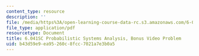 ```yaml
---
content_type: resource
description: ''
file: /media/https%3A/open-learning-course-data-rc.s3.amazonaws.com/6-041sc-probabilistic-systems-analysis-and-applied-probability-fall-2013/b43d59e9ea95260c8fcc7021a7e3b0a5_MIT6_041SCF13_Lec12BonVid.pdf
file_type: application/pdf
resourcetype: Document
title: 6.041SC Probabilistic Systems Analysis, Bonus Video Problem
uid: b43d59e9-ea95-260c-8fcc-7021a7e3b0a5
---
```

